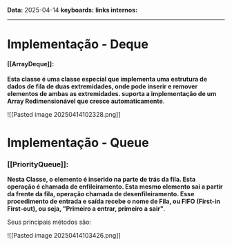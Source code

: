 
**Data:** 2025-04-14
**keyboards:** 
**links internos:** 
___

# Implementação - Deque


#### [[ArrayDeque]]:
**Esta classe é uma classe especial que implementa uma estrutura de dados de fila de duas extremidades, onde pode inserir e remover elementos de ambas as extremidades. suporta a implementação de um Array Redimensionável que cresce automaticamente**.

![[Pasted image 20250414102328.png]]


# Implementação - Queue


### [[PriorityQueue]]:

**Nesta Classe, o elemento é inserido na parte de trás da fila. Esta operação é chamada de enfileiramento. Esta mesmo elemento sai a partir da frente da fila, operação chamada de desenfileiramento. Esse procedimento de entrada e saída recebe o nome de Fila, ou FIFO (First-in First-out), ou seja, "Primeiro a entrar, primeiro a sair"**.

Seus principais métodos são:

![[Pasted image 20250414103426.png]]


